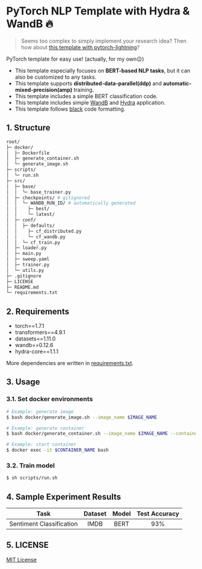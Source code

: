 # PyTorch NLP Template with Hydra & WandB 🔥

> Seems too complex to simply implement your research idea? Then how about [this template with pytorch-lightning](https://github.com/youngerous/pytorch-lightning-nlp-template)?

PyTorch template for easy use! (actually, for my own😉)
- This template especially focuses on **BERT-based NLP tasks**, but it can also be customized to any tasks.
- This template supports **distributed-data-parallel(ddp)** and **automatic-mixed-precision(amp)** training.
- This template includes a simple BERT classification code.
- This template includes simple [WandB](https://wandb.ai/site) and [Hydra](https://hydra.cc/) application.
- This template follows [black](https://github.com/psf/black) code formatting.

## 1. Structure
```sh
root/
├─ docker/
│  ├─ Dockerfile
│  ├─ generate_container.sh
│  └─ generate_image.sh
├─ scripts/
│  └─ run.sh
├─ src/
│  ├─ base/
│  │  └─ base_trainer.py
│  ├─ checkpoints/ # gitignored
│  │  └─ WANDB_RUN_ID/ # automatically generated
│  │    ├─ best/
│  │    └─ latest/
│  ├─ conf/
│  │  ├─ defaults/
│  │    ├─ cf_distributed.py
│  │    └─ cf_wandb.py
│  │  └─ cf_train.py
│  ├─ loader.py
│  ├─ main.py
│  ├─ sweep.yaml
│  ├─ trainer.py
│  └─ utils.py
├─ .gitignore
├─ LICENSE
├─ README.md
└─ requirements.txt
```

## 2. Requirements
- torch==1.7.1
- transformers==4.9.1
- datasets==1.11.0
- wandb==0.12.6
- hydra-core==1.1.1

More dependencies are written in [requirements.txt](https://github.com/youngerous/pytorch-nlp-wandb-hydra-template/blob/main/requirements.txt).

## 3. Usage

### 3.1. Set docker environments
```bash
# Example: generate image 
$ bash docker/generate_image.sh --image_name $IMAGE_NAME

# Example: generate container 
$ bash docker/generate_container.sh --image_name $IMAGE_NAME --container_name $CONTAINER_NAME --port_jupyter 8888 --port_tensorboard 6666

# Example: start container
$ docker exec -it $CONTAINER_NAME bash
```
### 3.2. Train model
```sh
$ sh scripts/run.sh
```

## 4. Sample Experiment Results

|           Task           | Dataset | Model | Test Accuracy |
| :----------------------: | :-----: | :---: | :-----------: |
| Sentiment Classification |  IMDB   | BERT  |      93%      |

## 5. LICENSE
[MIT License](https://github.com/youngerous/pytorch-nlp-wandb-hydra-template/blob/main/LICENSE)
